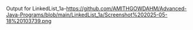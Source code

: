 Output for LinkedList_1a-https://github.com/AMITHGOWDAHM/Advanced-Java-Programs/blob/main/LinkedList_1a/Screenshot%202025-05-18%20103739.png
